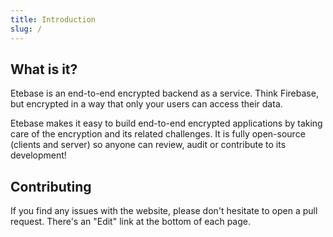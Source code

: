 ```yaml
---
title: Introduction
slug: /
---
```


## What is it?

Etebase is an end-to-end encrypted backend as a service. Think Firebase, but encrypted in a way that only your users can access their data.

Etebase makes it easy to build end-to-end encrypted applications by taking care of the encryption and its related challenges. It is fully open-source (clients and server) so anyone can review, audit or contribute to its development!

## Contributing

If you find any issues with the website, please don't hesitate to open a pull request. There's an "Edit" link at the bottom of each page.
